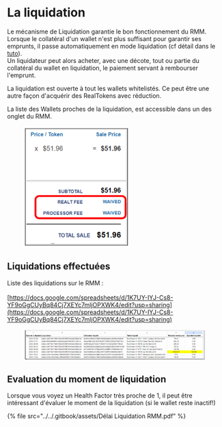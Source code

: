 # La liquidation

Le mécanisme de Liquidation garantie le bon fonctionnement du RMM. \
Lorsque le collatéral d'un wallet n'est plus suffisant pour garantir ses emprunts, il passe automatiquement en mode liquidation (cf détail dans le [tuto](./)).\
Un liquidateur peut alors acheter, avec une décote, tout ou partie du collatéral du wallet en liquidation, le paiement servant à rembourser l'emprunt.

La liquidation est ouverte à tout les wallets whitelistés. Ce peut être une autre façon d'acquérir des RealTokens avec réduction.

La liste des Wallets proches de la liquidation, est accessible dans un des onglet du RMM.&#x20;

<figure><img src="../../.gitbook/assets/image (257).png" alt="" width="246"><figcaption></figcaption></figure>

## Liquidations effectuées

Liste des liquidations sur le RMM  : \
\
[https://docs.google.com/spreadsheets/d/1K7UY-IYJ-Cs8-YF9oGgCUyBq84Cj7XEYc7mljOPXWK4/edit?usp=sharing](https://docs.google.com/spreadsheets/d/1K7UY-IYJ-Cs8-YF9oGgCUyBq84Cj7XEYc7mljOPXWK4/edit?usp=sharing)

<figure><img src="../../.gitbook/assets/image (2) (1) (1) (1) (1) (1) (1) (1) (1).png" alt=""><figcaption></figcaption></figure>

## Evaluation du moment de liquidation

Lorsque vous voyez un Health Factor très proche de 1, il peut être intéressant d'évaluer le moment de la liquidation (si le wallet reste inactif!)&#x20;

{% file src="../../.gitbook/assets/Délai Liquidation RMM.pdf" %}
